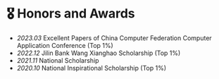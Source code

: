 # 🎖 Honors and Awards
- *2023.03* Excellent Papers of China Computer Federation Computer Application Conference (Top 1%)
- *2022.12* Jilin Bank Wang Xianghao Scholarship (Top 1%)
- *2021.11* National Scholarship
- *2020.10* National Inspirational Scholarship (Top 1%)
